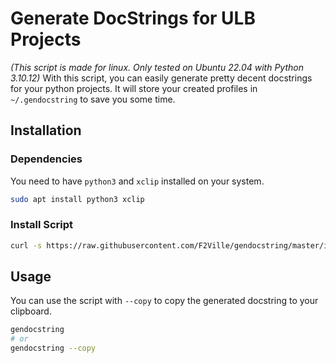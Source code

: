 # Generate DocStrings for ULB Projects
*(This script is made for linux. Only tested on Ubuntu 22.04 with Python 3.10.12)*
With this script, you can easily generate pretty decent docstrings for your python projects. It will store your created profiles in `~/.gendocstring` to save you some time.

## Installation

### Dependencies

You need to have `python3` and `xclip` installed on your system.
```bash
sudo apt install python3 xclip
```

### Install Script

```bash
curl -s https://raw.githubusercontent.com/F2Ville/gendocstring/master/install.sh | sudo bash
```

## Usage
You can use the script with `--copy` to copy the generated docstring to your clipboard.
```bash
gendocstring
# or
gendocstring --copy
```